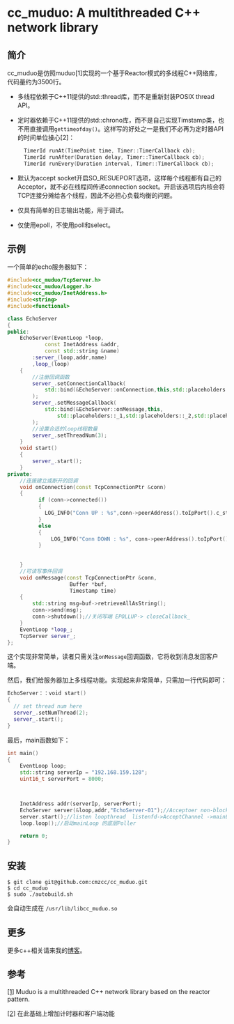 # cc_muduo: A multithreaded C++ network library

## 简介

cc_muduo是仿照muduo[1]实现的一个基于Reactor模式的多线程C++网络库，代码量约为3500行。

- 多线程依赖于C++11提供的std::thread库，而不是重新封装POSIX thread API。

- 定时器依赖于C++11提供的std::chrono库，而不是自己实现Timstamp类，也不用直接调用`gettimeofday()`。这样写的好处之一是我们不必再为定时器API的时间单位操心[2]：

  ```c++
    TimerId runAt(TimePoint time, Timer::TimerCallback cb);
    TimerId runAfter(Duration delay, Timer::TimerCallback cb);
    TimerId runEvery(Duration interval, Timer::TimerCallback cb);
  ```

- 默认为accept socket开启SO_RESUEPORT选项，这样每个线程都有自己的Acceptor，就不必在线程间传递connection socket。开启该选项后内核会将TCP连接分摊给各个线程，因此不必担心负载均衡的问题。

- 仅具有简单的日志输出功能，用于调试。

- 仅使用epoll，不使用poll和select。

## 示例

一个简单的echo服务器如下：

```C++
#include<cc_muduo/TcpServer.h>
#include<cc_muduo/Logger.h>
#include<cc_muduo/InetAddress.h>
#include<string>
#include<functional>

class EchoServer
{
public:
    EchoServer(EventLoop *loop,
            const InetAddress &addr,
            const std::string &name)
        :server_(loop,addr,name)
        ,loop_(loop)
    {
        //注册回调函数
        server_.setConnectionCallback(
            std::bind(&EchoServer::onConnection,this,std::placeholders::_1)
        );
        server_.setMessageCallback(
            std::bind(&EchoServer::onMessage,this,
                std::placeholders::_1,std::placeholders::_2,std::placeholders::_3)
        );
        //设置合适的loop线程数量
        server_.setThreadNum(3);
    }
    void start()
    {
        server_.start();
    }
private:
    //连接建立或断开的回调
    void onConnection(const TcpConnectionPtr &conn)
    {
          if (conn->connected())
          {
            LOG_INFO("Conn UP : %s",conn->peerAddress().toIpPort().c_str());
          }
          else
          {
              LOG_INFO("Conn DOWN : %s", conn->peerAddress().toIpPort().c_str());
          }
          
             
    }
    //可读写事件回调
    void onMessage(const TcpConnectionPtr &conn,
                    Buffer *buf,
                    Timestamp time)
    {
        std::string msg=buf->retrieveAllAsString();
        conn->send(msg);
        conn->shutdown();//关闭写端 EPOLLUP-> closeCallback_
    }
    EventLoop *loop_;
    TcpServer server_;
};

```

这个实现非常简单，读者只需关注`onMessage`回调函数，它将收到消息发回客户端。


然后，我们给服务器加上多线程功能。实现起来非常简单，只需加一行代码即可：

```c++
EchoServer：：void start()
{
  // set thread num here
  server_.setNumThread(2);
  server_.start();
}
```

最后，main函数如下：

```c++
int main()
{
    EventLoop loop;
    std::string serverIp = "192.168.159.128";
    uint16_t serverPort = 8000;



    InetAddress addr(serverIp, serverPort);
    EchoServer server(&loop,addr,"EchoServer-01");//Acceptoer non-blocking listenfd  create bind
    server.start();//listen loopthread  listenfd->AcceptChannel ->mainLoop->
    loop.loop();//启动mainLoop 的底层Poller

    return 0;
}
```

## 安装

```shell
$ git clone git@github.com:cmzcc/cc_muduo.git
$ cd cc_muduo
$ sudo ./autobuild.sh
```

会自动生成在 `/usr/lib/libcc_muduo.so`

## 更多

更多c++相关请来我的[博客](https://cmzcc.github.io)。

## 参考

[[1]](https://github.com/chenshuo/muduo) Muduo is a multithreaded C++ network library based on the reactor pattern.

[[2]](https://www.bilibili.com/video/BV1UE4m1R72y/?p=53&spm_id_from=333.1007.top_right_bar_window_history.content.click) 在此基础上增加计时器和客户端功能
